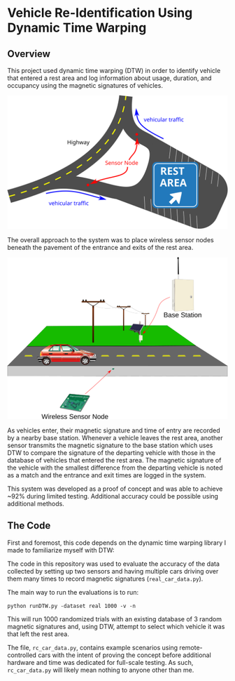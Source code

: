 

# Vehicle Re-Identification Using Dynamic Time Warping

## Overview

This project used dynamic time warping (DTW) in order to identify vehicle that entered a rest area and log information about usage, duration, and occupancy using the magnetic signatures of vehicles.

![Rest area showing the placement of vehicle entrance and exit sensors](img/rest_area_identification.svg)

The overall approach to the system was to place wireless sensor nodes beneath the pavement of the entrance and exits of the rest area.

![Wireless sensor nodes are embedded in the pavement and monitor overhead vehicular traffic using magnetometers](img/system_placement.svg)

As vehicles enter, their magnetic signature and time of entry are recorded by a nearby base station. Whenever a vehicle leaves the rest area, another sensor transmits the magnetic signature to the base station which uses DTW to compare the signature of the departing vehicle with those in the database of vehicles that entered the rest area. The magnetic signature of the vehicle with the smallest difference from the departing vehicle is noted as a match and the entrance and exit times are logged in the system.

This system was developed as a  proof of concept and was able to achieve ~92% during limited testing. Additional accuracy could be possible using additional methods.

## The Code

First and foremost, this code depends on the dynamic time warping library I made to familiarize myself with DTW: <insert URL>

The code in this repository was used to evaluate the accuracy of the data collected by setting up two sensors and having multiple cars driving over them many times to record magnetic signatures (`real_car_data.py`).

The main way to run the evaluations is to run:

    python runDTW.py -dataset real 1000 -v -n

This will run 1000 randomized trials with an existing database of 3 random magnetic signatures and, using DTW, attempt to select which vehicle it was that left the rest area.

The file, `rc_car_data.py`, contains example scenarios using remote-controlled cars with the intent of proving the concept before additional hardware and time was dedicated for full-scale testing. As such, `rc_car_data.py` will likely mean nothing to anyone other than me.

